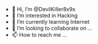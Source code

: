 - 👋 Hi, I’m @DevilKiller8x9x
- 👀 I’m interested in Hacking
- 🌱 I’m currently learning Internet
- 💞️ I’m looking to collaborate on ...
- 📫 How to reach me ...

<!---
Sultanmbbs18/Sultanmbbs18 is a ✨ special ✨ repository because its `README.md` (this file) appears on your GitHub profile.
You can click the Preview link to take a look at your changes.
--->
